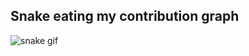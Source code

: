 

## Snake eating my contribution graph
![snake gif](https://github.com/komalkuru/komalkuru/blob/output/github-contribution-grid-snake.gif)
